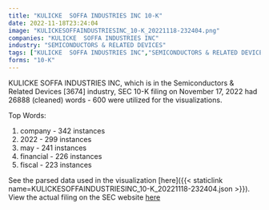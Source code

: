 ```yaml
---
title: "KULICKE  SOFFA INDUSTRIES INC 10-K"
date: 2022-11-18T23:24:04
image: "KULICKESOFFAINDUSTRIESINC_10-K_20221118-232404.png"
companies: "KULICKE  SOFFA INDUSTRIES INC"
industry: "SEMICONDUCTORS & RELATED DEVICES"
tags: ["KULICKE  SOFFA INDUSTRIES INC","SEMICONDUCTORS & RELATED DEVICES","11-17-2022","10-K"]
forms: "10-K"
---
```

KULICKE  SOFFA INDUSTRIES INC, which is in the Semiconductors & Related Devices [3674] industry, SEC 10-K filing on November 17, 2022 had 26888 (cleaned) words - 600 were utilized for the visualizations.

Top Words:
1. company - 342 instances
2. 2022 - 299 instances
3. may - 241 instances
4. financial - 226 instances
5. fiscal - 223 instances


See the parsed data used in the visualization [here]({{< staticlink name=KULICKESOFFAINDUSTRIESINC_10-K_20221118-232404.json >}}).  
View the actual filing on the SEC website [here](https://www.sec.gov/Archives/edgar/data/56978/0000056978-22-000136.txt)
